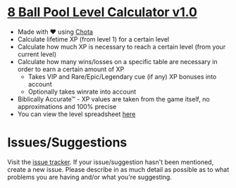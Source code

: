 # [8 Ball Pool Level Calculator v1.0](https://brokenphilip.github.io/8BPLevelCalc/)
- Made with ❤ using [Chota](https://github.com/jenil/chota)
- Calculate lifetime XP (from level 1) for a certain level
- Calculate how much XP is necessary to reach a certain level (from your current level)
- Calculate how many wins/losses on a specific table are necessary in order to earn a certain amount of XP
  - Takes VIP and Rare/Epic/Legendary cue (if any) XP bonuses into account
  - Optionally takes winrate into account
- Biblically Accurate™ - XP values are taken from the game itself, no approximations and 100% precise
- You can view the level spreadsheet [here](https://github.com/brokenphilip/8BPLevelCalc/blob/main/LEVELS.md)

# Issues/Suggestions
Visit the [issue tracker](https://github.com/brokenphilip/8BPLevelCalc/issues?q=). If your issue/suggestion hasn't been mentioned, create a new issue. Please describe in as much detail as possible as to what problems you are having and/or what you're suggesting.